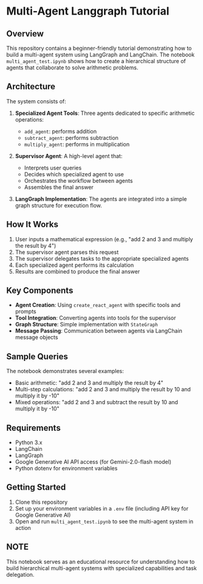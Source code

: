 # Multi-Agent Langgraph Tutorial

## Overview
This repository contains a beginner-friendly tutorial demonstrating how to build a multi-agent system using LangGraph and LangChain. The notebook `multi_agent_test.ipynb` shows how to create a hierarchical structure of agents that collaborate to solve arithmetic problems.

## Architecture
The system consists of:

1. **Specialized Agent Tools**: Three agents dedicated to specific arithmetic operations:
   - `add_agent`: performs addition
   - `subtract_agent`: performs subtraction
   - `multiply_agent`: performs in multiplication

2. **Supervisor Agent**: A high-level agent that:
   - Interprets user queries
   - Decides which specialized agent to use
   - Orchestrates the workflow between agents
   - Assembles the final answer

3. **LangGraph Implementation**: The agents are integrated into a simple graph structure for execution flow.

## How It Works
1. User inputs a mathematical expression (e.g., "add 2 and 3 and multiply the result by 4")
2. The supervisor agent parses this request
3. The supervisor delegates tasks to the appropriate specialized agents
4. Each specialized agent performs its calculation
5. Results are combined to produce the final answer

## Key Components
- **Agent Creation**: Using `create_react_agent` with specific tools and prompts
- **Tool Integration**: Converting agents into tools for the supervisor
- **Graph Structure**: Simple implementation with `StateGraph`
- **Message Passing**: Communication between agents via LangChain message objects

## Sample Queries
The notebook demonstrates several examples:
- Basic arithmetic: "add 2 and 3 and multiply the result by 4"
- Multi-step calculations: "add 2 and 3 and multiply the result by 10 and multiply it by -10"
- Mixed operations: "add 2 and 3 and subtract the result by 10 and multiply it by -10"

## Requirements
- Python 3.x
- LangChain
- LangGraph
- Google Generative AI API access (for Gemini-2.0-flash model)
- Python dotenv for environment variables

## Getting Started
1. Clone this repository
2. Set up your environment variables in a `.env` file (including API key for Google Generative AI)
3. Open and run `multi_agent_test.ipynb` to see the multi-agent system in action


## NOTE
This notebook serves as an educational resource for understanding how to build hierarchical multi-agent systems with specialized capabilities and task delegation.
